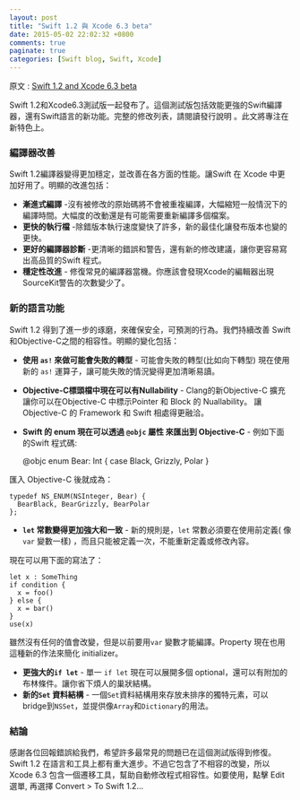 ```yaml
---
layout: post
title: "Swift 1.2 與 Xcode 6.3 beta"
date: 2015-05-02 22:02:32 +0800
comments: true
paginate: true
categories: [Swift blog, Swift, Xcode]
---
```


原文 : [Swift 1.2 and Xcode 6.3 beta](https://developer.apple.com/swift/blog/?id=22)

Swift 1.2和Xcode6.3測試版一起發布了。這個測試版包括效能更強的Swift編譯器，還有Swift語言的新功能。完整的修改列表，請閱讀發行說明 。此文將專注在新特色上。

<!--more-->

### 編譯器改善

Swift 1.2編譯器變得更加穩定，並改善在各方面的性能。讓Swift 在 Xcode 中更加好用了。明顯的改進包括：

- **漸進式編譯** -沒有被修改的原始碼將不會被重複編譯，大幅縮短一般情況下的編譯時間。大幅度的改動還是有可能需要重新編譯多個檔案。
- **更快的執行檔** -除錯版本執行速度變快了許多，新的最佳化讓發布版本也變的更快。
- **更好的編譯器診斷** -更清晰的錯誤和警告，還有新的修改建議，讓你更容易寫出高品質的Swift 程式。
- **穩定性改進** - 修復常見的編譯器當機。你應該會發現Xcode的編輯器出現SourceKit警告的次數變少了。

### 新的語言功能

Swift 1.2 得到了進一步的琢磨，來確保安全，可預測的行為。我們持續改善 Swift 和Objective-C之間的相容性。明顯的變化包括：

- **使用 `as!` 來做可能會失敗的轉型** - 可能會失敗的轉型(比如向下轉型) 現在使用新的 `as!` 運算子，讓可能失敗的情況變得更加清晰易讀。
- **Objective-C標頭檔中現在可以有Nullability** - Clang的新Objective-C 擴充讓你可以在Objective-C 中標示Pointer 和 Block 的 Nuallability。 讓Objective-C 的 Framework 和 Swift 相處得更融洽。 
- **Swift 的 enum 現在可以透過 `@objc` 屬性 來匯出到 Objective-C** - 例如下面的Swift 程式碼:

    @objc enum Bear: Int {
      case Black, Grizzly, Polar
    }

匯入 Objective-C 後就成為：

    typedef NS_ENUM(NSInteger, Bear) {
      BearBlack, BearGrizzly, BearPolar
    };

- **`let` 常數變得更加強大和一致** - 新的規則是，`let` 常數必須要在使用前定義( 像 `var` 變數一樣) ，而且只能被定義一次，不能重新定義或修改內容。

現在可以用下面的寫法了：

    let x : SomeThing
    if condition {
      x = foo()
    } else {
      x = bar()
    }
    use(x)

雖然沒有任何的值會改變，但是以前要用`var` 變數才能編譯。Property 現在也用這種新的作法來簡化 initializer。

- **更強大的`if let`** - 單一 `if let` 現在可以展開多個 optional，還可以有附加的布林條件。讓你省下煩人的巢狀結構。
- **新的`Set` 資料結構** - 一個`Set`資料結構用來存放未排序的獨特元素，可以 bridge到`NSSet`，並提供像`Array`和`Dictionary`的用法。

### 結論

感謝各位回報錯誤給我們，希望許多最常見的問題已在這個測試版得到修復。Swift 1.2 在語言和工具上都有重大進步。不過它包含了不相容的改變，所以Xcode 6.3 包含一個遷移工具，幫助自動修改程式相容性。如要使用，點擊 Edit 選單, 再選擇 Convert > To Swift 1.2...

